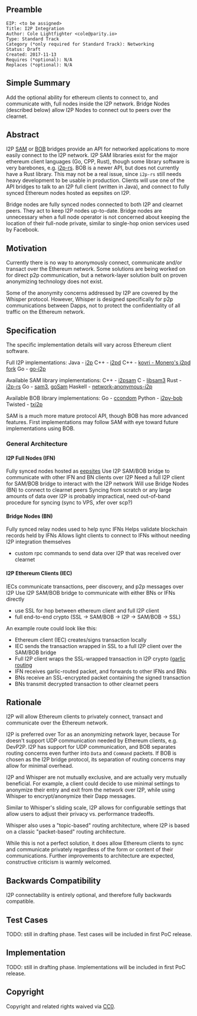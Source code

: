## Preamble

    EIP: <to be assigned>
    Title: I2P Integration
    Author: Cole Lightfighter <cole@parity.io>
    Type: Standard Track
    Category (*only required for Standard Track): Networking
    Status: Draft
    Created: 2017-11-13
    Requires (*optional): N/A
    Replaces (*optional): N/A


## Simple Summary
Add the optional ability for ethereum clients to connect to, and communicate with, full nodes inside the I2P network.
Bridge Nodes (described below) allow I2P Nodes to connect out to peers over the clearnet.

## Abstract
I2P [SAM](https://geti2p.net/en/docs/api/samv3) or [BOB](https://geti2p.net/en/docs/api/bob) bridges provide an API for networked applications to more easily connect to the I2P network. 
I2P SAM libraries exist for the major ethereum client languages (Go, CPP, Rust), though some library software is very barebones, e.g. [i2p-rs](https://github.com/i2p/i2p-rs).
BOB is a newer API, but does not currently have a Rust library. This may not be a real issue, since `i2p-rs` still needs heavy development to be usable in production.
Clients will use one of the API bridges to talk to an I2P full client (written in Java), and connect to fully synced Ethereum nodes hosted as eepsites on I2P.

Bridge nodes are fully synced nodes connected to both I2P and clearnet peers. They act to keep I2P nodes up-to-date.
Bridge nodes are unnecessary when a full node operator is not concerned about keeping the location of their full-node private, similar to single-hop onion services used by Facebook.

## Motivation
Currently there is no way to anonymously connect, communicate and/or transact over the Ethereum network. Some solutions are being worked on for direct p2p communication, but a network-layer solution built on proven anonymizing technology does not exist.

Some of the anonymity concerns addressed by I2P are covered by the Whisper protocol. However, Whisper is designed specifically for p2p communications between Dapps, not to protect the confidentiality of all traffic on the Ethereum network.

## Specification
The specific implementation details will vary across Ethereum client software.

Full I2P implementations:
Java    - [i2p](https://github.com/i2p/i2p.i2p)
C++     - [i2pd](https://github.com/PurpleI2P/i2pd)
C++     - [kovri - Monero's i2pd fork](https://github.com/monero-project/kovri)
Go      - [go-i2p](https://github.com/hkparker/go-i2p)

Available SAM library implementations:
C++     - [i2psam](https://github.com/i2p/i2psam)
C       - [libsam3](https://github.com/i2p/libsam3)
Rust    - [i2p-rs](https://github.com/i2p/i2p-rs)
Go      - [sam3](https://bitbucket.org/kallevedin/sam3), [goSam](https://github.com/cryptix/goSam)
Haskell - [network-anonymous-i2p](https://hackage.haskell.org/package/network-anonymous-i2p)

Available BOB library implementations:
Go      - [ccondom](https://bitbucket.org/kallevedin/ccondom)
Python  - [i2py-bob](http://git.repo.i2p.xyz/w/i2py-bob.git)
Twisted - [txi2p](https://pypi.python.org/pypi/txi2p)

SAM is a much more mature protocol API, though BOB has more advanced features. First implementations may follow SAM with eye toward future implementations using BOB.

### General Architecture

#### I2P Full Nodes (IFN)

Fully synced nodes hosted as [eepsites](https://geti2p.net/en/faq#eepsite)
Use I2P SAM/BOB bridge to communicate with other IFN and BN clients over I2P
Need a full I2P client for SAM/BOB bridge to interact with the I2P network
Will use Bridge Nodes (BN) to connect to clearnet peers
Syncing from scratch or any large amounts of data over I2P is probably impractical, need out-of-band procedure for syncing (sync to VPS, xfer over scp?)

#### Bridge Nodes (BN)

Fully synced relay nodes used to help sync IFNs
Helps validate blockchain records held by IFNs
Allows light clients to connect to IFNs without needing I2P integration themselves
- custom rpc commands to send data over I2P that was received over clearnet

#### I2P Ethereum Clients (IEC)

IECs communicate transactions, peer discovery, and p2p messages over I2P
Use I2P SAM/BOB bridge to communicate with either BNs or IFNs directly
- use SSL for hop between ethereum client and full I2P client
- full end-to-end crypto (SSL -> SAM/BOB -> I2P -> SAM/BOB -> SSL)

An example route could look like this:
- Ethereum client (IEC) creates/signs transaction locally
- IEC sends the transaction wrapped in SSL to a full I2P client over the SAM/BOB bridge
- Full I2P client wraps the SSL-wrapped transaction in I2P crypto ([garlic routing](https://geti2p.net/en/docs/how/garlic-routing)
- IFN receives garlic-routed packet, and forwards to other IFNs and BNs
- BNs receive an SSL-encrypted packet containing the signed transaction
- BNs transmit decrypted transaction to other clearnet peers


## Rationale
I2P will allow Ethereum clients to privately connect, transact and communicate over the Ethereum network.

I2P is preferred over Tor as an anonymizing network layer, because Tor doesn't support UDP communication needed by Ethereum clients, e.g. DevP2P.
I2P has support for UDP communication, and BOB separates routing concerns even further into `Data` and `Command` packets.
If BOB is chosen as the I2P bridge protocol, its separation of routing concerns may allow for minimal overhead.

I2P and Whisper are not mutually exclusive, and are actually very mutually beneficial.
For example, a client could decide to use minimal settings to anonymize their entry and exit from the network over I2P, while using Whisper to encrypt/anonymize their Dapp messages.

Similar to Whisper's sliding scale, I2P allows for configurable settings that allow users to adjust their privacy vs. performance tradeoffs.

Whisper also uses a "topic-based" routing architecture, where I2P is based on a classic "packet-based" routing architecture.

While this is not a perfect solution, it does allow Ethereum clients to sync and communicate privately regardless of the form or content of their communications.
Further improvements to architecture are expected, constructive criticism is warmly welcomed.

## Backwards Compatibility
I2P connectability is entirely optional, and therefore fully backwards compatible.

## Test Cases
TODO: still in drafting phase. Test cases will be included in first PoC release.

## Implementation
TODO: still in drafting phase. Implementations will be included in first PoC release.

## Copyright
Copyright and related rights waived via [CC0](https://creativecommons.org/publicdomain/zero/1.0/).
